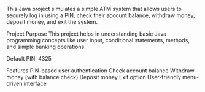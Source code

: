 This Java project simulates a simple ATM system that allows users to securely log in using a PIN, check their account balance, withdraw money, deposit money, and exit the system.

Project Purpose
This project helps in understanding basic Java programming concepts like user input, conditional statements, methods, and simple banking operations.

Default PIN: 4325

Features
PIN-based user authentication
Check account balance
Withdraw money (with balance check)
Deposit money
Exit option
User-friendly menu-driven interface
